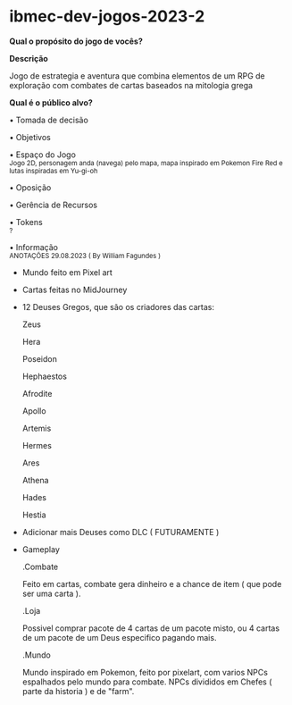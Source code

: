 # ibmec-dev-jogos-2023-2

**Qual o propósito do jogo de vocês?**  

**Descrição**

Jogo de estrategia e aventura que combina elementos de um RPG de exploração com combates de cartas baseados na mitologia grega


**Qual é o público alvo?**  


• Tomada de decisão  
<sub></sub>

• Objetivos  
<sub></sub>

• Espaço do Jogo  
<sub>Jogo 2D, personagem anda (navega) pelo mapa, mapa inspirado em Pokemon Fire Red e lutas inspiradas em Yu-gi-oh</sub>

• Oposição  
<sub></sub>

• Gerência de Recursos  
<sub></sub>


• Tokens  
<sub>?</sub>

• Informação  
<sub>
ANOTAÇÕES 29.08.2023 ( By William Fagundes )
- Mundo feito em Pixel art
- Cartas feitas no MidJourney
- 12 Deuses Gregos, que são os criadores das cartas:
  <p>Zeus</p>
  <p>Hera</p>
  <p>Poseidon</p>
  <p>Hephaestos</p>
  <p>Afrodite</p>
  <p>Apollo</p>
  <p>Artemis</p>
  <p>Hermes</p>
  <p>Ares</p>
  <p>Athena</p>
  <p>Hades</p>
  <p>Hestia</p>
  
- Adicionar mais Deuses como DLC ( FUTURAMENTE )

- Gameplay
  <p>.Combate</sub>
  <p>Feito em cartas, combate gera dinheiro e a chance de item ( que pode ser uma carta ).</p>

  .Loja
  <p>Possivel comprar pacote de 4 cartas de um pacote misto, ou 4 cartas de um pacote de um Deus especifico pagando mais.</p>

  .Mundo
  <p>Mundo inspirado em Pokemon, feito por pixelart, com varios NPCs espalhados pelo mundo para combate. NPCs divididos em Chefes ( parte da historia ) e de "farm".</p>
</sub>
